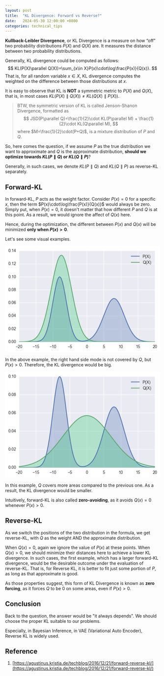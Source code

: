 ```yaml
---
layout: post
title:  "KL Divergence: Forward vs Reverse?"
date:   2024-05-30 12:00:00 +0800
categories: technical_tips
---
```


**Kullback-Leibler Divergence**, or KL Divergence is a measure on how “off” two probability distributions $P(X)$ and $Q(X)$ are. It measures the distance between two probability distributions.

Generally, KL divergence could be computed as follows:
$$
    KL(P(X)\parallel Q(X))=\sum_{x\in X}P(x)\cdot\log\frac{P(x)}{Q(x)}.
$$
That is, for all random variable $x\in X$, KL divergence computes the weighted on the difference between those distributions at $x$.

It is easy to observe that KL is **NOT** a symmetric metric to $P(X)$ and $Q(X)$, that is, in most cases $KL(P(X)\parallel Q(X)) \neq KL(Q(X)\parallel P(X))$.

> BTW, the symmetric version of KL is called Jenson-Shanon Divergence, formatted as
> $$
>   JSD(P\parallel Q)=\frac{1}{2}\cdot KL(P\parallel M) + \frac{1}{2}\cdot KL(Q\parallel M),
> $$
> where $M=\frac{1}{2}\cdot(P+Q)$, is a mixture distribution of $P$ and $Q$.

So, here comes the question, if we assume $P$ as the true distribution we want to approximate and $Q$ is the approximate distribution, **should we optimize towards $KL(P\parallel Q)$ or $KL(Q\parallel P)$**?

Generally, in such cases, we denote $KL(P\parallel Q)$ and $KL(Q\parallel P)$ as reverse-KL separately.

## Forward-KL
In forward-KL, $P$ acts as the weight factor. Consider $P(x)=0$ for a specific $x$, then the term $P(x)\cdot\log\frac{P(x)}{Q(x)}$ would always be zero. Simply put, when $P(x)=0$, it doesn't matter that how different $P$ and $Q$ is at this point. As a result, we would ignore the affect of $Q(x)$ here.

Hence, during the optimization, the different between $P(x)$ and $Q(x)$ will be minimized **only when $P(x) > 0$**.

Let's see some visual examples.

![example/01_greater_KL](/assets/240530000.png)

In the above example, the right hand side mode is not covered by $Q$, but $P(x) > 0$. Therefore, the KL divergence would be big.

![example/02_smaller_KL](/assets/240530001.png)

In this example, $Q$ covers more areas compared to the previous one. As a result, the KL divergence would be smaller.

Intuitively, forward-KL is also called **zero-avoiding**, as it avoids $Q(x)=0$ whenever $P(x)>0$.

## Reverse-KL

As we switch the positions of the two distribution in the formula, we get reverse-KL, with $Q$ as the weight AND the approximate distribution.

When $Q(x) = 0$, again we ignore the value of $P(x)$ at these points. When $Q(x)>0$, we should minimize their distances here to achieve a lower KL divergence. In such cases, the first example, which has a larger forward-KL divergence, would be the desirable outcome under the evaluation of reverse-KL. That is, for Reverse KL, it is better to fit just some portion of $P$, as long as that approximate is good.

As those properties suggest, this form of KL Divergence is known as **zero forcing**, as it forces $Q$ to be 0 on some areas, even if $P(x) > 0$.

## Conclusion

Back to the question, the answer would be "it always depends". We should choose the proper KL suitable to our problems.

Especially, in Bayesian Inference, in VAE (Variational Auto Encoder), Reverse KL is widely used.

## Reference

1. [https://agustinus.kristia.de/techblog/2016/12/21/forward-reverse-kl/](https://agustinus.kristia.de/techblog/2016/12/21/forward-reverse-kl/)

